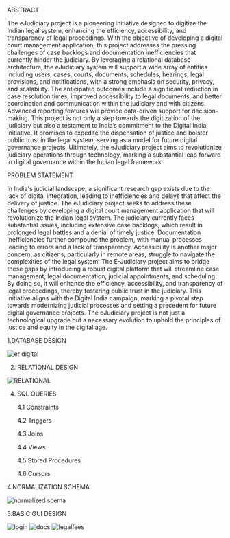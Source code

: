 
ABSTRACT

The eJudiciary project is a pioneering initiative designed to digitize the Indian legal system, enhancing the efficiency, accessibility, and transparency of legal proceedings. With the objective of developing a digital court management application, this project addresses the pressing challenges of case backlogs and documentation inefficiencies that currently hinder the judiciary. By leveraging a relational database architecture, the eJudiciary system will support a wide array of entities including users, cases, courts, documents, schedules, hearings, legal provisions, and notifications, with a strong emphasis on security, privacy, and scalability. The anticipated outcomes include a significant reduction in case resolution times, improved accessibility to legal documents, and better coordination and communication within the judiciary and with citizens. Advanced reporting features will provide data-driven support for decision-making. This project is not only a step towards the digitization of the judiciary but also a testament to India’s commitment to the Digital India initiative. It promises to expedite the dispensation of justice and bolster public trust in the legal system, serving as a model for future digital governance projects. Ultimately, the eJudiciary project aims to revolutionize judiciary operations through technology, marking a substantial leap forward in digital governance within the Indian legal framework.




PROBLEM STATEMENT

In India's judicial landscape, a significant research gap exists due to the lack of digital integration, leading to inefficiencies and delays that affect the delivery of justice. The eJudiciary project seeks to address these challenges by developing a digital court management application that will revolutionize the Indian legal system. The judiciary currently faces substantial issues, including extensive case backlogs, which result in prolonged legal battles and a denial of timely justice. Documentation inefficiencies further compound the problem, with manual processes leading to errors and a lack of transparency. Accessibility is another major concern, as citizens, particularly in remote areas, struggle to navigate the complexities of the legal system. The E-Judiciary project aims to bridge these gaps by introducing a robust digital platform that will streamline case management, legal documentation, judicial appointments, and scheduling. By doing so, it will enhance the efficiency, accessibility, and transparency of legal proceedings, thereby fostering public trust in the judiciary. This initiative aligns with the Digital India campaign, marking a pivotal step towards modernizing judicial processes and setting a precedent for future digital governance projects. The eJudiciary project is not just a technological upgrade but a necessary evolution to uphold the principles of justice and equity in the digital age.


1.DATABASE DESIGN

![er digital](https://github.com/ParthGarg0304/e-JUDICIARY/assets/114015879/483f5992-fb76-450c-8652-eed3b7aae535)


2. RELATIONAL DESIGN
   
![RELATIONAL](https://github.com/ParthGarg0304/e-JUDICIARY/assets/114015879/07b2c3b0-fbaf-4c3b-b101-231cfa375074)




4. SQL QUERIES
   
   4.1 Constraints
   
   4.2 Triggers
   
   4.3 Joins

   4.4 Views
   
   4.5 Stored Procedures
   
   4.6 Cursors


   
   
4.NORMALIZATION SCHEMA

![normalized scema](https://github.com/ParthGarg0304/e-JUDICIARY/assets/114015879/fa94c54b-8754-4e68-96ae-911bb6c80f46)




5.BASIC GUI DESIGN

![login](https://github.com/ParthGarg0304/e-JUDICIARY/assets/114015879/04e9b719-e363-4a55-b31d-11615a61d873)
![docs](https://github.com/ParthGarg0304/e-JUDICIARY/assets/114015879/976005f0-f97d-4adf-8be4-f5fe2800af13)
![legalfees](https://github.com/ParthGarg0304/e-JUDICIARY/assets/114015879/4e9d3bde-e714-4bb1-a91d-b125d747dd25)







